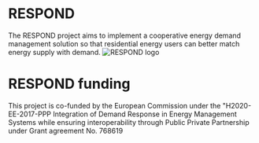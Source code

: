 # RESPOND
The RESPOND project aims to implement a cooperative energy demand management solution so that residential energy users can better match energy supply with demand.
![RESPOND logo](https://i.imgur.com/Yj7auv6.jpg)

 
# RESPOND funding
This project is co-funded by the European Commission under the "H2020-EE-2017-PPP Integration of Demand Response in Energy Management Systems while ensuring interoperability through Public Private Partnership under Grant agreement No. 768619
